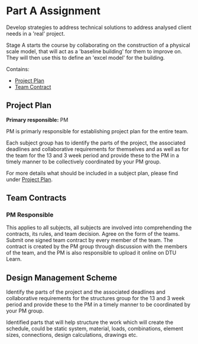 # Part A Assignment

Develop strategies to address technical solutions to address analysed client needs in a 'real' project. 

Stage A starts the course by collaborating on the construction of a physical scale model, that will act as a 'baseline building' for them to improve on. They will then use this to define an 'excel model' for the building. 

Contains:
* [Project Plan](/41936/Deliverables/ProjectPlan)
* [Team Contract](/41936/Deliverables/TeamContract)


## Project Plan
**Primary responsible:** PM

PM is primarly responsible for establishing project plan for the entire team.

Each subject group has to identify the parts of the project, the associated deadlines and collaborative requirements for themselves and as well as for the team for the 13 and 3 week period and provide these to the PM in a timely manner to be collectively coordinated by your PM group.

For more details what should be included in a subject plan, please find under [Project Plan](/41936/Deliverables/ProjectPlan).


## Team Contracts 
### PM Responsible

This applies to all subjects, all subjects are involved into comprehending the contracts, its rules, and team decision. Agree on the form of the teams. Submit one signed team contract by every member of the team. The contract is created by the PM group through discussion with the members of the team, and the PM is also responsible to upload it online on DTU Learn. 


## Design Management Scheme 

Identify the parts of the project and the associated deadlines and collaborative requirements for the structures group for the 13 and 3 week period and provide these to the PM in a timely manner to be coordinated by your PM group. 

Identified parts that will help structure the work which will create the schedule, could be static system, material, loads, combinations, element sizes, connections, design calculations, drawings etc. 
